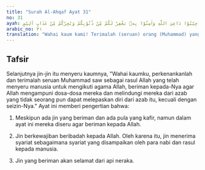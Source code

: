 ```yaml
---
title: "Surah Al-Ahqaf Ayat 31"
no: 31
ayah: يٰقَوْمَنَآ اَجِيْبُوْا دَاعِيَ اللّٰهِ وَاٰمِنُوْا بِهٖ يَغْفِرْ لَكُمْ مِّنْ ذُنُوْبِكُمْ وَيُجِرْكُمْ مِّنْ عَذَابٍ اَلِيْمٍ 
arabic_no: ٣١
translation: "Wahai kaum kami! Terimalah (seruan) orang (Muhammad) yang menyeru kepada Allah. Dan berimanlah kepada-Nya, niscaya Dia akan mengampuni dosa-dosamu dan melepaskan kamu dari azab yang pedih."
---
```


## Tafsir

Selanjutnya jin-jin itu menyeru kaumnya, "Wahai kaumku, perkenankanlah dan terimalah seruan Muhammad saw sebagai rasul Allah yang telah menyeru manusia untuk mengikuti agama Allah, beriman kepada-Nya agar Allah mengampuni dosa-dosa mereka dan melindungi mereka dari azab yang tidak seorang pun dapat melepaskan diri dari azab itu, kecuali dengan seizin-Nya." Ayat ini memberi pengertian bahwa:

1. Meskipun ada jin yang beriman dan ada pula yang kafir, namun dalam ayat ini mereka diseru agar beriman kepada Allah.

2. Jin berkewajiban beribadah kepada Allah. Oleh karena itu, jin menerima syariat sebagaimana syariat yang disampaikan oleh para nabi dan rasul kepada manusia.

3. Jin yang beriman akan selamat dari api neraka.